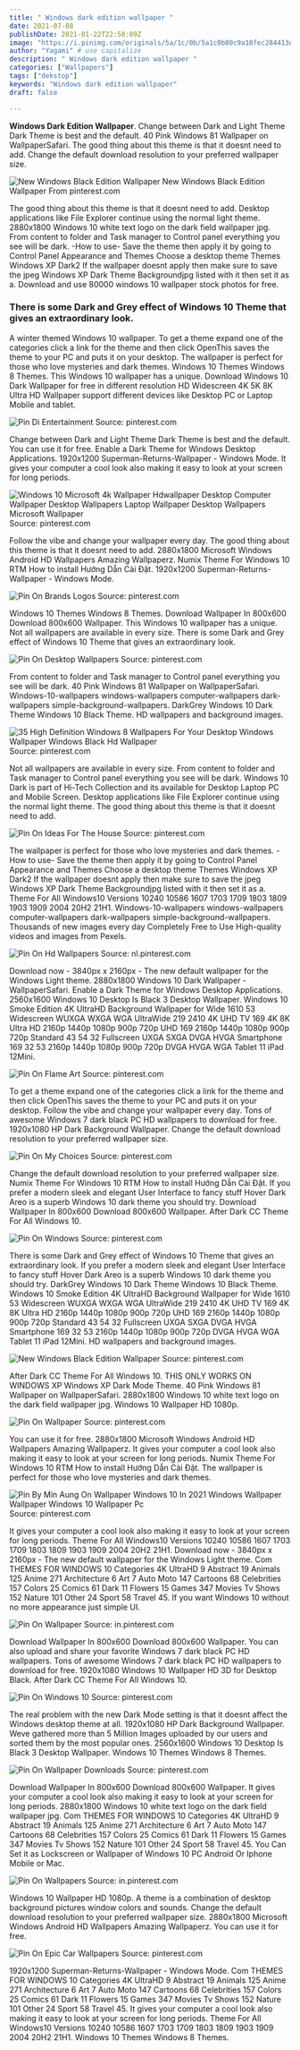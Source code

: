 ```yaml
---
title: " Windows dark edition wallpaper "
date: 2021-07-08
publishDate: 2021-01-22T22:50:09Z
image: "https://i.pinimg.com/originals/5a/1c/0b/5a1c0b80c9a10fec284413d0f6206694.jpg"
author: "Yagami" # use capitalize
description: " Windows dark edition wallpaper "
categories: ["Wallpapers"]
tags: ["dekstop"]
keywords: "Windows dark edition wallpaper"
draft: false

---
```



**Windows Dark Edition Wallpaper**. Change between Dark and Light Theme Dark Theme is best and the default. 40 Pink Windows 81 Wallpaper on WallpaperSafari. The good thing about this theme is that it doesnt need to add. Change the default download resolution to your preferred wallpaper size.

![New Windows Black Edition Wallpaper](https://i.pinimg.com/originals/5f/77/21/5f77214c0df8fd009e2c373cf1f50a48.jpg "New Windows Black Edition Wallpaper")
New Windows Black Edition Wallpaper From pinterest.com


The good thing about this theme is that it doesnt need to add. Desktop applications like File Explorer continue using the normal light theme. 2880x1800 Windows 10 white text logo on the dark field wallpaper jpg. From content to folder and Task manager to Control panel everything you see will be dark. -How to use- Save the theme then apply it by going to Control Panel Appearance and Themes Choose a desktop theme Themes Windows XP Dark2 If the wallpaper doesnt apply then make sure to save the jpeg Windows XP Dark Theme Backgroundjpg listed with it then set it as a. Download and use 80000 windows 10 wallpaper stock photos for free.

### There is some Dark and Grey effect of Windows 10 Theme that gives an extraordinary look.

A winter themed Windows 10 wallpaper. To get a theme expand one of the categories click a link for the theme and then click OpenThis saves the theme to your PC and puts it on your desktop. The wallpaper is perfect for those who love mysteries and dark themes. Windows 10 Themes Windows 8 Themes. This Windows 10 wallpaper has a unique. Download Windows 10 Dark Wallpaper for free in different resolution HD Widescreen 4K 5K 8K Ultra HD Wallpaper support different devices like Desktop PC or Laptop Mobile and tablet.


![Pin Di Entertainment](https://i.pinimg.com/originals/66/21/f5/6621f516f419c8ac27282dce4aa6474e.jpg "Pin Di Entertainment")
Source: pinterest.com

Change between Dark and Light Theme Dark Theme is best and the default. You can use it for free. Enable a Dark Theme for Windows Desktop Applications. 1920x1200 Superman-Returns-Wallpaper - Windows Mode. It gives your computer a cool look also making it easy to look at your screen for long periods.

![Windows 10 Microsoft 4k Wallpaper Hdwallpaper Desktop Computer Wallpaper Desktop Wallpapers Laptop Wallpaper Desktop Wallpapers Microsoft Wallpaper](https://i.pinimg.com/originals/b5/77/67/b5776771bb3df8a4e8d61d1978304b2a.jpg "Windows 10 Microsoft 4k Wallpaper Hdwallpaper Desktop Computer Wallpaper Desktop Wallpapers Laptop Wallpaper Desktop Wallpapers Microsoft Wallpaper")
Source: pinterest.com

Follow the vibe and change your wallpaper every day. The good thing about this theme is that it doesnt need to add. 2880x1800 Microsoft Windows Android HD Wallpapers Amazing Wallpaperz. Numix Theme For Windows 10 RTM How to install Hướng Dẫn Cài Đặt. 1920x1200 Superman-Returns-Wallpaper - Windows Mode.

![Pin On Brands Logos](https://i.pinimg.com/564x/b3/11/1f/b3111fd45ae875fb24733606e1f9527c.jpg "Pin On Brands Logos")
Source: pinterest.com

Windows 10 Themes Windows 8 Themes. Download Wallpaper In 800x600 Download 800x600 Wallpaper. This Windows 10 wallpaper has a unique. Not all wallpapers are available in every size. There is some Dark and Grey effect of Windows 10 Theme that gives an extraordinary look.

![Pin On Desktop Wallpapers](https://i.pinimg.com/originals/02/3a/72/023a7258143f272d1fad0669c4535eb8.jpg "Pin On Desktop Wallpapers")
Source: pinterest.com

From content to folder and Task manager to Control panel everything you see will be dark. 40 Pink Windows 81 Wallpaper on WallpaperSafari. Windows-10-wallpapers windows-wallpapers computer-wallpapers dark-wallpapers simple-background-wallpapers. DarkGrey Windows 10 Dark Theme Windows 10 Black Theme. HD wallpapers and background images.

![35 High Definition Windows 8 Wallpapers For Your Desktop Windows Wallpaper Windows Black Hd Wallpaper](https://i.pinimg.com/originals/7e/23/96/7e2396dc36f3508f5c6c43f24354ab45.jpg "35 High Definition Windows 8 Wallpapers For Your Desktop Windows Wallpaper Windows Black Hd Wallpaper")
Source: pinterest.com

Not all wallpapers are available in every size. From content to folder and Task manager to Control panel everything you see will be dark. Windows 10 Dark is part of Hi-Tech Collection and its available for Desktop Laptop PC and Mobile Screen. Desktop applications like File Explorer continue using the normal light theme. The good thing about this theme is that it doesnt need to add.

![Pin On Ideas For The House](https://i.pinimg.com/originals/64/85/9d/64859d8bbd6dd9faedd130947d88f66c.jpg "Pin On Ideas For The House")
Source: pinterest.com

The wallpaper is perfect for those who love mysteries and dark themes. -How to use- Save the theme then apply it by going to Control Panel Appearance and Themes Choose a desktop theme Themes Windows XP Dark2 If the wallpaper doesnt apply then make sure to save the jpeg Windows XP Dark Theme Backgroundjpg listed with it then set it as a. Theme For All Windows10 Versions 10240 10586 1607 1703 1709 1803 1809 1903 1909 2004 20H2 21H1. Windows-10-wallpapers windows-wallpapers computer-wallpapers dark-wallpapers simple-background-wallpapers. Thousands of new images every day Completely Free to Use High-quality videos and images from Pexels.

![Pin On Hd Wallpapers](https://i.pinimg.com/originals/14/17/5f/14175f318f88dc3c4b5c463121c3df6c.jpg "Pin On Hd Wallpapers")
Source: nl.pinterest.com

Download now - 3840px x 2160px - The new default wallpaper for the Windows Light theme. 2880x1800 Windows 10 Dark Wallpaper - WallpaperSafari. Enable a Dark Theme for Windows Desktop Applications. 2560x1600 Windows 10 Desktop Is Black 3 Desktop Wallpaper. Windows 10 Smoke Edition 4K UltraHD Background Wallpaper for Wide 1610 53 Widescreen WUXGA WXGA WGA UltraWide 219 2410 4K UHD TV 169 4K 8K Ultra HD 2160p 1440p 1080p 900p 720p UHD 169 2160p 1440p 1080p 900p 720p Standard 43 54 32 Fullscreen UXGA SXGA DVGA HVGA Smartphone 169 32 53 2160p 1440p 1080p 900p 720p DVGA HVGA WGA Tablet 11 iPad 12Mini.

![Pin On Flame Art](https://i.pinimg.com/originals/b0/80/7f/b0807fe87d9be3ae614d0ea7ccc88340.jpg "Pin On Flame Art")
Source: pinterest.com

To get a theme expand one of the categories click a link for the theme and then click OpenThis saves the theme to your PC and puts it on your desktop. Follow the vibe and change your wallpaper every day. Tons of awesome Windows 7 dark black PC HD wallpapers to download for free. 1920x1080 HP Dark Background Wallpaper. Change the default download resolution to your preferred wallpaper size.

![Pin On My Choices](https://i.pinimg.com/originals/da/59/14/da591453e816d5015fe26edcd9346f58.jpg "Pin On My Choices")
Source: pinterest.com

Change the default download resolution to your preferred wallpaper size. Numix Theme For Windows 10 RTM How to install Hướng Dẫn Cài Đặt. If you prefer a modern sleek and elegant User Interface to fancy stuff Hover Dark Areo is a superb Windows 10 dark theme you should try. Download Wallpaper In 800x600 Download 800x600 Wallpaper. After Dark CC Theme For All Windows 10.

![Pin On Windows](https://i.pinimg.com/originals/d9/4a/60/d94a602f874a14029fd5bab3b16bec7b.jpg "Pin On Windows")
Source: pinterest.com

There is some Dark and Grey effect of Windows 10 Theme that gives an extraordinary look. If you prefer a modern sleek and elegant User Interface to fancy stuff Hover Dark Areo is a superb Windows 10 dark theme you should try. DarkGrey Windows 10 Dark Theme Windows 10 Black Theme. Windows 10 Smoke Edition 4K UltraHD Background Wallpaper for Wide 1610 53 Widescreen WUXGA WXGA WGA UltraWide 219 2410 4K UHD TV 169 4K 8K Ultra HD 2160p 1440p 1080p 900p 720p UHD 169 2160p 1440p 1080p 900p 720p Standard 43 54 32 Fullscreen UXGA SXGA DVGA HVGA Smartphone 169 32 53 2160p 1440p 1080p 900p 720p DVGA HVGA WGA Tablet 11 iPad 12Mini. HD wallpapers and background images.

![New Windows Black Edition Wallpaper](https://i.pinimg.com/originals/5f/77/21/5f77214c0df8fd009e2c373cf1f50a48.jpg "New Windows Black Edition Wallpaper")
Source: pinterest.com

After Dark CC Theme For All Windows 10. THIS ONLY WORKS ON WINDOWS XP Windows XP Dark Mode Theme. 40 Pink Windows 81 Wallpaper on WallpaperSafari. 2880x1800 Windows 10 white text logo on the dark field wallpaper jpg. Windows 10 Wallpaper HD 1080p.

![Pin On Wallpaper](https://i.pinimg.com/originals/18/bc/ac/18bcacb5db878f87004e2282ed39761d.jpg "Pin On Wallpaper")
Source: pinterest.com

You can use it for free. 2880x1800 Microsoft Windows Android HD Wallpapers Amazing Wallpaperz. It gives your computer a cool look also making it easy to look at your screen for long periods. Numix Theme For Windows 10 RTM How to install Hướng Dẫn Cài Đặt. The wallpaper is perfect for those who love mysteries and dark themes.

![Pin By Min Aung On Wallpaper Windows 10 In 2021 Windows Wallpaper Wallpaper Windows 10 Wallpaper Pc](https://i.pinimg.com/originals/59/0e/b7/590eb7be3d6b51a95d19d6b52a512f0a.jpg "Pin By Min Aung On Wallpaper Windows 10 In 2021 Windows Wallpaper Wallpaper Windows 10 Wallpaper Pc")
Source: pinterest.com

It gives your computer a cool look also making it easy to look at your screen for long periods. Theme For All Windows10 Versions 10240 10586 1607 1703 1709 1803 1809 1903 1909 2004 20H2 21H1. Download now - 3840px x 2160px - The new default wallpaper for the Windows Light theme. Com THEMES FOR WINDOWS 10 Categories 4K UltraHD 9 Abstract 19 Animals 125 Anime 271 Architecture 6 Art 7 Auto Moto 147 Cartoons 68 Celebrities 157 Colors 25 Comics 61 Dark 11 Flowers 15 Games 347 Movies Tv Shows 152 Nature 101 Other 24 Sport 58 Travel 45. If you want Windows 10 without no more appearance just simple UI.

![Pin On Wallpaper](https://i.pinimg.com/564x/42/29/35/4229356ba7ca414175831c358ecd43a8.jpg "Pin On Wallpaper")
Source: in.pinterest.com

Download Wallpaper In 800x600 Download 800x600 Wallpaper. You can also upload and share your favorite Windows 7 dark black PC HD wallpapers. Tons of awesome Windows 7 dark black PC HD wallpapers to download for free. 1920x1080 Windows 10 Wallpaper HD 3D for Desktop Black. After Dark CC Theme For All Windows 10.

![Pin On Windows 10](https://i.pinimg.com/originals/86/16/3d/86163d07bc407004111b055c81d9ce0b.jpg "Pin On Windows 10")
Source: pinterest.com

The real problem with the new Dark Mode setting is that it doesnt affect the Windows desktop theme at all. 1920x1080 HP Dark Background Wallpaper. Weve gathered more than 5 Million Images uploaded by our users and sorted them by the most popular ones. 2560x1600 Windows 10 Desktop Is Black 3 Desktop Wallpaper. Windows 10 Themes Windows 8 Themes.

![Pin On Wallpaper Downloads](https://i.pinimg.com/originals/a2/1d/7d/a21d7db6a77073052250a7b13dae129f.jpg "Pin On Wallpaper Downloads")
Source: pinterest.com

Download Wallpaper In 800x600 Download 800x600 Wallpaper. It gives your computer a cool look also making it easy to look at your screen for long periods. 2880x1800 Windows 10 white text logo on the dark field wallpaper jpg. Com THEMES FOR WINDOWS 10 Categories 4K UltraHD 9 Abstract 19 Animals 125 Anime 271 Architecture 6 Art 7 Auto Moto 147 Cartoons 68 Celebrities 157 Colors 25 Comics 61 Dark 11 Flowers 15 Games 347 Movies Tv Shows 152 Nature 101 Other 24 Sport 58 Travel 45. You Can Set it as Lockscreen or Wallpaper of Windows 10 PC Android Or Iphone Mobile or Mac.

![Pin On Wallpapers](https://i.pinimg.com/originals/94/dc/11/94dc11c63de2db0d11cd4157536288d4.png "Pin On Wallpapers")
Source: in.pinterest.com

Windows 10 Wallpaper HD 1080p. A theme is a combination of desktop background pictures window colors and sounds. Change the default download resolution to your preferred wallpaper size. 2880x1800 Microsoft Windows Android HD Wallpapers Amazing Wallpaperz. You can use it for free.

![Pin On Epic Car Wallpapers](https://i.pinimg.com/originals/5a/1c/0b/5a1c0b80c9a10fec284413d0f6206694.jpg "Pin On Epic Car Wallpapers")
Source: pinterest.com

1920x1200 Superman-Returns-Wallpaper - Windows Mode. Com THEMES FOR WINDOWS 10 Categories 4K UltraHD 9 Abstract 19 Animals 125 Anime 271 Architecture 6 Art 7 Auto Moto 147 Cartoons 68 Celebrities 157 Colors 25 Comics 61 Dark 11 Flowers 15 Games 347 Movies Tv Shows 152 Nature 101 Other 24 Sport 58 Travel 45. It gives your computer a cool look also making it easy to look at your screen for long periods. Theme For All Windows10 Versions 10240 10586 1607 1703 1709 1803 1809 1903 1909 2004 20H2 21H1. Windows 10 Themes Windows 8 Themes.

